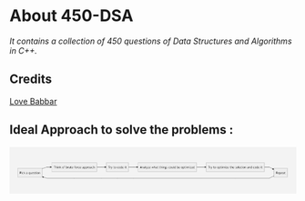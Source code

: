 # About 450-DSA
*It contains a collection of 450 questions of Data Structures and Algorithms in C++.*

## Credits

[Love Babbar](https://www.youtube.com/watch?v=4iFALQ1ACdA)


## Ideal Approach to solve the problems :

![Approach](GitHub450Image.png)
